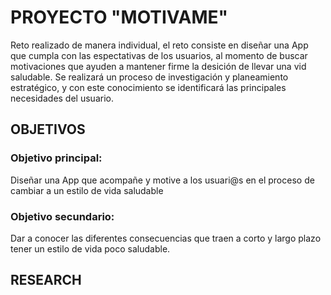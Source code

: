 # **PROYECTO "MOTIVAME"**

Reto realizado de manera individual, el reto consiste en diseñar una App que cumpla con las espectativas de los usuarios, al momento de buscar motivaciones que ayuden a mantener firme la desición de llevar una vid saludable. Se realizará un proceso de investigación y planeamiento estratégico, y con este conocimiento se identificará las principales necesidades del usuario.

## **OBJETIVOS**
### **Objetivo principal:**
Diseñar una App que acompañe y motive a los usuari@s en el proceso de cambiar a un estilo de vida saludable
### **Objetivo secundario:** 
Dar a conocer las diferentes consecuencias que traen a corto y largo plazo tener un estilo de vida poco saludable.

## **RESEARCH**

